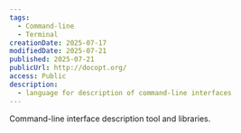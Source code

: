 ```yaml
---
tags:
  - Command-line
  - Terminal
creationDate: 2025-07-17
modifiedDate: 2025-07-21
published: 2025-07-21
publicUrl: http://docopt.org/
access: Public
description:
  - language for description of command-line interfaces
---
```


Command-line interface description tool and libraries.
